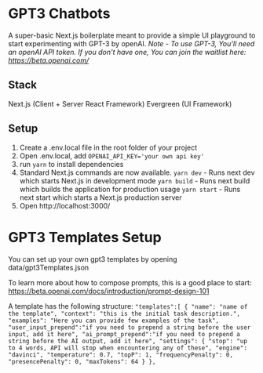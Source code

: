 # GPT3 Chatbots

A super-basic Next.js boilerplate meant to provide a simple UI playground to start experimenting with GPT-3 by openAI.
*Note - To use GPT-3, You'll need an openAI API token. If you don't have one, You can join the waitlist here: https://beta.openai.com/*

## Stack

Next.js (Client + Server React Framework)
Evergreen (UI Framework)

## Setup

1. Create a .env.local file in the root folder of your project
2. Open .env.local, add `OPENAI_API_KEY='your own api key'`
3. run `yarn` to install dependencies
4. Standard Next.js commands are now available.
`yarn dev` - Runs next dev which starts Next.js in development mode
`yarn build` - Runs next build which builds the application for production usage
`yarn start` - Runs next start which starts a Next.js production server
5. Open http://localhost:3000/

# GPT3 Templates Setup
You can set up your own gpt3 templates by opening data/gpt3Templates.json

To learn more about how to compose prompts, this is a good place to start:
https://beta.openai.com/docs/introduction/prompt-design-101

A template has the following structure:
`"templates":[
  {
    "name": "name of the template",
    "context": "this is the initial task description.",
    "examples": "Here you can provide few examples of the task",
    "user_input_prepend":"if you need to prepend a string before the user input, add it here",
    "ai_prompt_prepend":"if you need to prepend a string before the AI output, add it here",
    "settings": {
      "stop": "up to 4 words, API will stop when encountering any of these",
      "engine": "davinci",
      "temperature": 0.7,
      "topP": 1,
      "frequencyPenalty": 0,
      "presencePenalty": 0,
      "maxTokens": 64
    }
  },`
